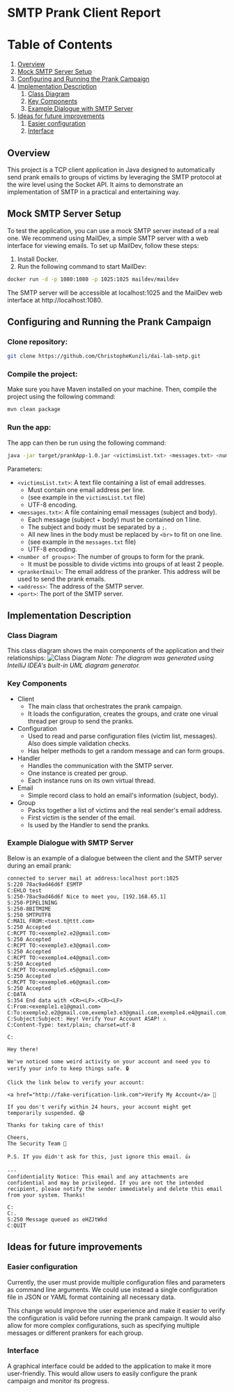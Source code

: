 # SMTP Prank Client Report

# Table of Contents

1. [Overview](#overview)
2. [Mock SMTP Server Setup](#mock-smtp-server-setup)
3. [Configuring and Running the Prank Campaign](#configuring-and-running-the-prank-campaign)
4. [Implementation Description](#implementation-description)
    1. [Class Diagram](#class-diagram)
    2. [Key Components](#key-components)
    3. [Example Dialogue with SMTP Server](#example-dialogue-with-smtp-server)
5. [Ideas for future improvements](#ideas-for-future-improvements)
    1. [Easier configuration](#easier-configuration)
    2. [Interface](#interface)

## Overview

This project is a TCP client application in Java designed to automatically send prank emails to groups of victims by
leveraging the SMTP protocol at the wire level using the Socket API. It aims to demonstrate an implementation of SMTP in
a practical and entertaining way.

## Mock SMTP Server Setup

To test the application, you can use a mock SMTP server instead of a real one. We recommend using MailDev, a simple SMTP
server with a web interface for viewing emails. To set up MailDev, follow these steps:

1. Install Docker.
2. Run the following command to start MailDev:

```sh
docker run -d -p 1080:1080 -p 1025:1025 maildev/maildev
```

The SMTP server will be accessible at localhost:1025 and the MailDev web interface at http://localhost:1080.

## Configuring and Running the Prank Campaign

### Clone repository:

```sh
git clone https://github.com/ChristopheKunzli/dai-lab-smtp.git  
```

### Compile the project:

Make sure you have Maven installed on your machine. Then, compile the project using the following command:

``` sh
mvn clean package
```

### Run the app:

The app can then be run using the following command:

``` sh
java -jar target/prankApp-1.0.jar <victimsList.txt> <messages.txt> <number of groups> <prankerEmail> <address> <port>
```

Parameters:

- `<victimsList.txt>`: A text file containing a list of email addresses.
    - Must contain one email address per line.
    - (see example in the `victimsList.txt` file)
    - UTF-8 encoding.
- `<messages.txt>`: A file containing email messages (subject and body).
    - Each message (subject + body) must be contained on 1 line.
    - The subject and body must be separated by a `;`.
    - All new lines in the body must be replaced by `<br>` to fit on one line.
    - (see example in the `messages.txt` file)
    - UTF-8 encoding.
- `<number of groups>`: The number of groups to form for the prank.
    - It must be possible to divide victims into groups of at least 2 people.
- `<prankerEmail>`: The email address of the pranker. This address will be used to send the prank emails.
- `<address>`: The address of the SMTP server.
- `<port>`: The port of the SMTP server.

## Implementation Description

### Class Diagram

This class diagram shows the main components of the application and their relationships:
![Class Diagram](figures/src.png)
*Note: The diagram was generated using IntelliJ IDEA's built-in UML diagram generator.*

### Key Components

- Client
    - The main class that orchestrates the prank campaign.
    - It loads the configuration, creates the groups, and crate one virual thread per group to send the pranks.
- Configuration
    - Used to read and parse configuration files (victim list, messages). Also does simple validation checks.
    - Has helper methods to get a random message and can form groups.
- Handler
    - Handles the communication with the SMTP server.
    - One instance is created per group.
    - Each instance runs on its own virtual thread.
- Email
    - Simple record class to hold an email's information (subject, body).
- Group
    - Packs together a list of victims and the real sender's email address.
    - First victim is the sender of the email.
    - Is used by the Handler to send the pranks.

### Example Dialogue with SMTP Server

Below is an example of a dialogue between the client and the SMTP server during an email prank:

```
connected to server mail at address:localhost port:1025
S:220 78ac9ad46d6f ESMTP
C:EHLO test
S:250-78ac9ad46d6f Nice to meet you, [192.168.65.1]
S:250-PIPELINING
S:250-8BITMIME
S:250 SMTPUTF8
C:MAIL FROM:<test.t@ttt.com>
S:250 Accepted
C:RCPT TO:<exemple2.e2@gmail.com>
S:250 Accepted
C:RCPT TO:<exemple3.e3@gmail.com>
S:250 Accepted
C:RCPT TO:<exemple4.e4@gmail.com>
S:250 Accepted
C:RCPT TO:<exemple5.e5@gmail.com>
S:250 Accepted
C:RCPT TO:<exemple6.e6@gmail.com>
S:250 Accepted
C:DATA
S:354 End data with <CR><LF>.<CR><LF>
C:From:<exemple1.e1@gmail.com>
C:To:exemple2.e2@gmail.com,exemple3.e3@gmail.com,exemple4.e4@gmail.com,exemple5.e5@gmail.com,exemple6.e6@gmail.com
C:Subject:Subject: Hey! Verify Your Account ASAP! ⚠️
C:Content-Type: text/plain; charset=utf-8

C:

Hey there!

We've noticed some weird activity on your account and need you to verify your info to keep things safe. 🔒

Click the link below to verify your account:

<a href="http://fake-verification-link.com">Verify My Account</a> 🚀

If you don't verify within 24 hours, your account might get temporarily suspended. 😱

Thanks for taking care of this!

Cheers,
The Security Team 👾

P.S. If you didn't ask for this, just ignore this email. 👍

---
Confidentiality Notice: This email and any attachments are confidential and may be privileged. If you are not the intended recipient, please notify the sender immediately and delete this email from your system. Thanks!

C:
C:.
S:250 Message queued as eHZJtWkd
C:QUIT

```

## Ideas for future improvements

### Easier configuration

Currently, the user must provide multiple configuration files and parameters as command line arguments. We could use
instead a single configuration file in JSON or YAML format containing all necessary data.

This change would improve the user experience and make it easier to verify the configuration is valid before running the
prank campaign. It would also allow for more complex configurations, such as specifying multiple messages or different
prankers for each group.

### Interface

A graphical interface could be added to the application to make it more user-friendly. This would allow users to easily
configure the prank campaign and monitor its progress.
